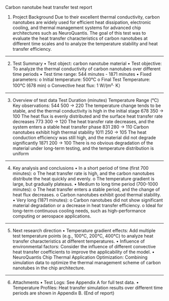Carbon nanotube heat transfer test report
1. Project Background
Due to their excellent thermal conductivity, carbon nanotubes are widely used for efficient heat dissipation, electronic cooling, and thermal management systems for advanced chip architectures such as NeuroQuantis. The goal of this test was to evaluate the heat transfer characteristics of carbon nanotubes at different time scales and to analyze the temperature stability and heat transfer efficiency.
________________________________________
2. Test Summary
•	Test object: carbon nanotube material
•	Test objective: To analyze the thermal conductivity of carbon nanotubes over different time periods
•	Test time range: 544 minutes - 1871 minutes
•	Fixed parameters: 
o	Initial temperature: 500°C
o	Final Test Temperature: 100°C (678 min)
o	Convective heat flux: 1 W/(m²· K）
________________________________________
3. Overview of test data
Test Duration (minutes)	Temperature Range (°C)	Key observations:
544	500 → 220	The temperature change tends to be stable, and the thermal conductivity is high in the initial stage
678	350 → 100	The heat flux is evenly distributed and the surface heat transfer rate decreases
773	300 → 120	The heat transfer rate decreases, and the system enters a stable heat transfer phase
831	280 → 110	Carbon nanotubes exhibit high thermal stability
1011	250 → 105	The heat conduction efficiency was still high, and the material did not degrade significantly
1871	200 → 100	There is no obvious degradation of the material under long-term testing, and the temperature distribution is uniform
________________________________________
4. Key analysis and conclusions
•	In a short period of time (first 700 minutes):
o	The heat transfer rate is high, and the carbon nanotubes distribute the heat quickly and evenly.
o	The temperature gradient is large, but gradually plateaus.
•	Medium to long time period (700-1000 minutes):
o	The heat transfer enters a stable period, and the change of heat flux decreases.
o	Carbon nanotubes exhibit good thermal stability.
•	Very long (1871 minutes):
o	Carbon nanotubes did not show significant material degradation or a decrease in heat transfer efficiency.
o	Ideal for long-term continuous cooling needs, such as high-performance computing or aerospace applications.
________________________________________
5. Next research direction
•	Temperature gradient effects: Add multiple test temperature points (e.g., 100°C, 200°C, 400°C) to analyze heat transfer characteristics at different temperatures.
•	Influence of environmental factors: Consider the influence of different convective heat transfer coefficients to improve the applicability of the model.
•	NeuroQuantis Chip Thermal Application Optimization: Combining simulation data to optimize the thermal management scheme of carbon nanotubes in the chip architecture.
________________________________________
6. Attachments
•	Test Logs: See Appendix A for full test data.
•	Temperature Profiles: Heat transfer simulation results over different time periods are shown in Appendix B.
(End of report)

